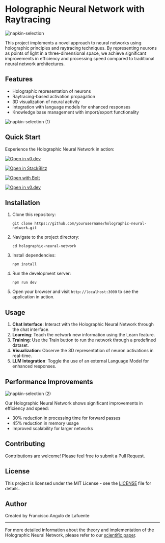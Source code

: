 # Holographic Neural Network with Raytracing

![napkin-selection](https://github.com/user-attachments/assets/de3a25ce-9141-4aa3-80a5-1e880fb14f6d)


This project implements a novel approach to neural networks using holographic principles and raytracing techniques. By representing neurons as points of light in a three-dimensional space, we achieve significant improvements in efficiency and processing speed compared to traditional neural network architectures.

## Features

- Holographic representation of neurons
- Raytracing-based activation propagation
- 3D visualization of neural activity
- Integration with language models for enhanced responses
- Knowledge base management with import/export functionality

![napkin-selection (1)](https://github.com/user-attachments/assets/9739eec9-7104-4680-87cf-f627116985c5)


## Quick Start

Experience the Holographic Neural Network in action:

[![Open in v0.dev](https://encrypted-tbn0.gstatic.com/images?q=tbn:ANd9GcThekLn5dFXm6sKrFe7SRgELQspSJzxhJOlKg&s)](https://v0.dev/chat/exwtjAXe3uQ?b=b_Hf5p98A9dpg)

[![Open in StackBlitz](https://developer.stackblitz.com/img/open_in_stackblitz.svg)](https://stackblitz.com/github/yourusername/holographic-neural-network)

[![Open with Bolt](https://via.placeholder.com/200x50.png?text=Open+with+Bolt)](https://bolt.new/exwtjAXe3uQ?b=b_Hf5p98A9dpg)

[![Open in v0.dev](https://encrypted-tbn0.gstatic.com/images?q=tbn:ANd9GcThekLn5dFXm6sKrFe7SRgELQspSJzxhJOlKg&s)](https://v0.dev/chat/exwtjAXe3uQ?b=b_Hf5p98A9dpg)

## Installation

1. Clone this repository:
   ```
   git clone https://github.com/yourusername/holographic-neural-network.git
   ```

2. Navigate to the project directory:
   ```
   cd holographic-neural-network
   ```

3. Install dependencies:
   ```
   npm install
   ```

4. Run the development server:
   ```
   npm run dev
   ```

5. Open your browser and visit `http://localhost:3000` to see the application in action.

## Usage


1. **Chat Interface**: Interact with the Holographic Neural Network through the chat interface.
2. **Learning**: Teach the network new information using the Learn feature.
3. **Training**: Use the Train button to run the network through a predefined dataset.
4. **Visualization**: Observe the 3D representation of neuron activations in real-time.
5. **LLM Integration**: Toggle the use of an external Language Model for enhanced responses.

## Performance Improvements

![napkin-selection (2)](https://github.com/user-attachments/assets/a8d62b2c-19ba-4a36-892d-7a48870ec42e)

Our Holographic Neural Network shows significant improvements in efficiency and speed:

- 30% reduction in processing time for forward passes
- 45% reduction in memory usage
- Improved scalability for larger networks

## Contributing

Contributions are welcome! Please feel free to submit a Pull Request.

## License

This project is licensed under the MIT License - see the [LICENSE](LICENSE) file for details.

## Author

Created by Francisco Angulo de Lafuente

---

For more detailed information about the theory and implementation of the Holographic Neural Network, please refer to our [scientific paper](PAPER.md).

